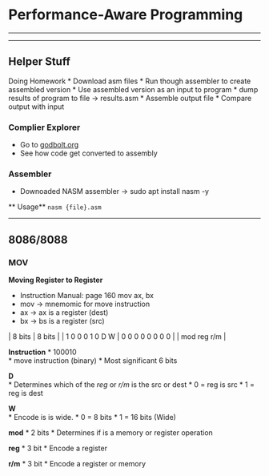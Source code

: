# Performance-Aware Programming
-----------------------------------------------------------------------------------


--------------------------------
## Helper Stuff 

Doing Homework
	* Download asm files
	* Run though assembler to create assembled version
	* Use assembled version as an input to program
	* dump results of program to file -> results.asm
	* Assemble output file
	* Compare output with input
	
### Complier Explorer
* Go to [godbolt.org](https://godbolt.org)
* See how code get converted to assembly

### Assembler
* Downoaded NASM assembler	-> sudo apt install nasm -y

** Usage**
```nasm {file}.asm```

--------------------------------
## 8086/8088

### MOV

**Moving Register to Register**
* Instruction Manual: page 160
mov ax, bx		
* mov	-> mnemomic for move instruction
* ax	-> ax is a register (dest)
* bx	-> bs is a register (src)

|     8 bits      |     8 bits      |
| 1 0 0 0 1 0 D W | 0 0 0 0 0 0 0 0 |
			      | mod  reg  r/m   |

**Instruction**
	* 100010	 
	* move instruction (binary)
	* Most significant 6 bits

**D**			
	* Determines which of the *reg* or *r/m* is the src or dest
	* 0 = reg is src
	* 1 = reg is dest
	
**W**			
	* Encode is is wide. 
	* 0 = 8 bits
	* 1 = 16 bits (Wide)

**mod**
	* 2 bits
	* Determines if is a memory or register operation

**reg**
	* 3 bit
	* Encode a register

**r/m**
	* 3 bit
	* Encode a register or memory
